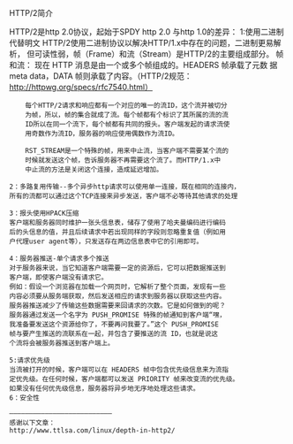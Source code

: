 HTTP/2简介

HTTP/2是http 2.0协议，起始于SPDY
http 2.0 与http 1.0的差异：
    1:使用二进制代替明文
    HTTP/2使用二进制协议以解决HTTP/1.x中存在的问题，二进制更易解析，
    但可读性弱，帧（Frame）和流（Stream）是HTTP/2的主要组成部分。
        帧和流：
        现在 HTTP 消息是由一个或多个帧组成的。HEADERS 帧承载了元数
        据meta data，DATA 帧则承载了内容。（HTTP/2规范：
        http://httpwg.org/specs/rfc7540.html）

        每个HTTP/2请求和响应都有一个对应的唯一的流ID，这个流并被切分
        为帧，所以，帧的集合就成了流。每个帧都有个标识了其所属的流的流
        ID所以在同一个流下，每个帧都有共同的报头。客户端发起的请求流使
        用奇数作为流ID，服务器的响应使用偶数作为流ID。

        RST_STREAM是一个特殊的帧，用来中止流，当客户端不需要某个流的
        时候就发送这个帧，告诉服务器不再需要这个流了。而HTTP/1.x中
        中止流的方法是关闭这个连接，造成延迟增加。

    2：多路复用传输--多个异步http请求可以使用单一连接，既在相同的连接内，
    所有的流都可以通过这个TCP连接来异步发送，客户端不必等待其他请求的处理

    3：报头使用HPACK压缩
    客户端和服务器同时维护一张头信息表，储存了使用了哈夫曼编码进行编码
    后的头信息的值，并且后续请求中若出现同样的字段则忽略重复值（例如用
    户代理user agent等），只发送存在两边信息表中它的引用即可。

    4：服务器推送-单个请求多个推送
    对于服务器来说，当它知道客户端需要一定的资源后，它可以把数据推送到
    客户端，即使客户端没有请求它。
    例如：假设一个浏览器在加载一个网页时，它解析了整个页面，发现有一些
    内容必须要从服务端获取，然后发送相应的请求到服务器以获取这些内容。
    服务器推送减少了传输这些数据需要来回请求的次数。它是如何做到的呢？
    服务器通过发送一个名字为 PUSH_PROMISE 特殊的帧通知到客户端“嘿，
    我准备要发送这个资源给你了，不要再问我要了。”这个 PUSH_PROMISE
    帧与要产生推送的流联系在一起，并包含了要推送的流 ID，也就是说这
    个流将会被服务器推送到客户端上。

    5:请求优先级
    当流被打开的时候，客户端可以在 HEADERS 帧中包含优先级信息来为流指
    定优先级。在任何时候，客户端都可以发送 PRIORITY 帧来改变流的优先级。
    如果没有任何优先级信息，服务器将异步地无序地处理这些请求。
    6：安全性

    ——————————————————————————
    感谢以下文章：
    http://www.ttlsa.com/linux/depth-in-http2/